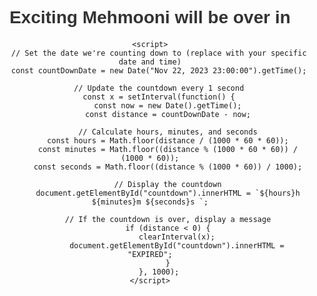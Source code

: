 <!DOCTYPE html>
<html lang="en">
<head>
    <meta charset="UTF-8">
    <meta name="viewport" content="width=device-width, initial-scale=1.0">
    <title>Countdown Mehmooni</title>
    <style>
        body {
            font-family: 'Arial', sans-serif;
            text-align: center;
            padding: 50px;
        }
        h1 {
            color: #333;
        }
        #countdown {
            font-size: 2em;
            color: #ff4500;
            margin-top: 20px;
        }
    </style>
</head>
<body>
    <h1>Exciting Mehmooni will be over in</h1>
    <div id="countdown"></div>

    <script>
        // Set the date we're counting down to (replace with your specific date and time)
        const countDownDate = new Date("Nov 22, 2023 23:00:00").getTime();

        // Update the countdown every 1 second
        const x = setInterval(function() {
            const now = new Date().getTime();
            const distance = countDownDate - now;

            // Calculate hours, minutes, and seconds
            const hours = Math.floor(distance / (1000 * 60 * 60));
            const minutes = Math.floor((distance % (1000 * 60 * 60)) / (1000 * 60));
            const seconds = Math.floor((distance % (1000 * 60)) / 1000);

            // Display the countdown
            document.getElementById("countdown").innerHTML = `${hours}h ${minutes}m ${seconds}s `;

            // If the countdown is over, display a message
            if (distance < 0) {
                clearInterval(x);
                document.getElementById("countdown").innerHTML = "EXPIRED";
            }
        }, 1000);
    </script>
</body>
</html>
